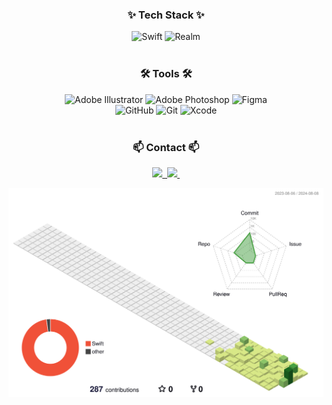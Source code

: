 
<h3 align="center">✨ Tech Stack ✨</h3>
<div align="center">
  <img src="https://img.shields.io/badge/swift-F54A2A?style=for-the-badge&logo=swift&logoColor=white" alt="Swift">
  <img src="https://img.shields.io/badge/Realm-39477F?style=for-the-badge&logo=realm&logoColor=white" alt="Realm">
</div>
<br>

<h3 align="center">🛠 Tools 🛠</h3>
<div align="center">
  <img src="https://img.shields.io/badge/adobe%20illustrator-%23FF9A00.svg?style=for-the-badge&logo=adobe%20illustrator&logoColor=white" alt="Adobe Illustrator">
  <img src="https://img.shields.io/badge/adobe%20photoshop-%2331A8FF.svg?style=for-the-badge&logo=adobe%20photoshop&logoColor=white" alt="Adobe Photoshop">
  <img src="https://img.shields.io/badge/figma-%23F24E1E.svg?style=for-the-badge&logo=figma&logoColor=white" alt="Figma">
</div>

<div align="center">
  <img src="https://img.shields.io/badge/github-%23121011.svg?style=for-the-badge&logo=github&logoColor=white" alt="GitHub">
  <img src="https://img.shields.io/badge/git-%23F05033.svg?style=for-the-badge&logo=git&logoColor=white" alt="Git">
  <img src="https://img.shields.io/badge/Xcode-007ACC?style=for-the-badge&logo=Xcode&logoColor=white" alt="Xcode">
</div>
<br>

<h3 align="center">📫 Contact 📫</h3>
<div align="center">
  <a href="[https://velog.io/@oka1313](https://iosios.tistory.com/)">
    <img src=" https://img.shields.io/badge/Tistory-orange" />&nbsp
  </a>
  <a href="kimjoydev@gmail.com">
     <img src="https://img.shields.io/badge/Gmail-D14836?style=for-the-badge&logo=gmail&logoColor=white alt="Gmail"/>&nbsp
  </a>
</div>
 

![](./profile-3d-contrib/profile-green-animate.svg)

